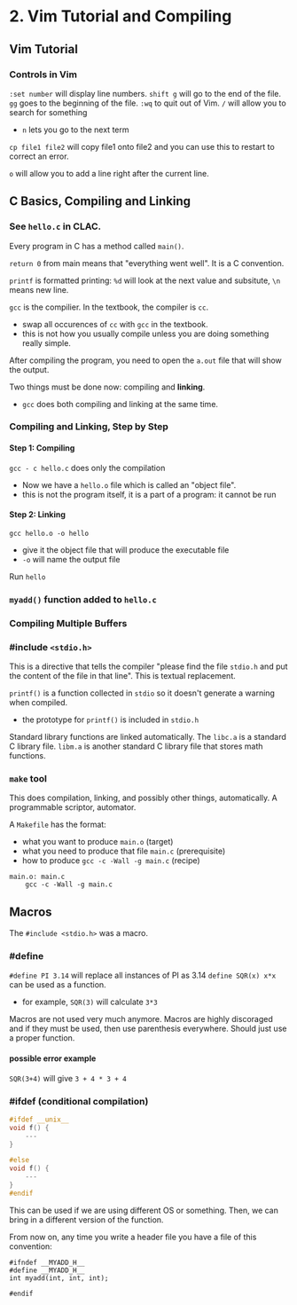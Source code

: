 # 2. Vim Tutorial and Compiling

## Vim Tutorial

### Controls in Vim

`:set number` will display line numbers.
`shift g` will go to the end of the file.
`gg` goes to the beginning of the file.
`:wq` to quit out of Vim. 
`/` will allow you to search for something
- `n` lets you go to the next term

`cp file1 file2` will copy file1 onto file2 and you can use this to restart to correct an error.

`o` will allow you to add a line right after the current line. 

## C Basics, Compiling and Linking

### See `hello.c` in CLAC.

Every program in C has a method called `main()`.

`return 0` from main means that "everything went well". It is a C convention. 

`printf` is formatted printing: `%d` will look at the next value and subsitute, `\n` means new line.

`gcc` is the compilier. In the textbook, the compiler is `cc`. 
- swap all occurences of `cc` with `gcc` in the textbook.
- this is not how you usually compile unless you are doing something really simple. 

After compiling the program, you need to open the `a.out` file that will show the output.

Two things must be done now: compiling and **linking**. 
- `gcc` does both compiling and linking at the same time.

### Compiling and Linking, Step by Step

#### Step 1: Compiling

`gcc - c hello.c` does only the compilation
- Now we have a `hello.o` file which is called an "object file".
- this is not the program itself, it is a part of a program: it cannot be run

#### Step 2: Linking
`gcc hello.o -o hello`
- give it the object file that will produce the executable file
- `-o` will name the output file

Run `hello`

### `myadd()` function added to `hello.c`



### Compiling Multiple Buffers



### #include `<stdio.h>`

This is a directive that tells the compiler "please find the file `stdio.h` and put the content of the file in that line". This is textual replacement.

`printf()` is a function collected in `stdio` so it doesn't generate a warning when compiled.
- the prototype for `printf()` is included in `stdio.h`

Standard library functions are linked automatically. The `libc.a` is a standard C library file. `libm.a` is another standard C library file that stores math functions.  

### `make` tool

This does compilation, linking, and possibly other things, automatically. A programmable scriptor, automator. 

A   `Makefile` has the format:
- what you want to produce `main.o` (target)
- what you need to produce that file `main.c` (prerequisite)
- how to produce `gcc -c -Wall -g main.c` (recipe)

```
main.o: main.c
    gcc -c -Wall -g main.c
```

## Macros

The `#include <stdio.h>` was a macro.

### #define

`#define PI 3.14` will replace all instances of PI as 3.14
`define SQR(x) x*x` can be used as a function.
- for example, `SQR(3)` will calculate `3*3`

Macros are not used very much anymore. Macros are highly discoraged and if they must be used, then use parenthesis everywhere. Should just use a proper function.

#### possible error example
`SQR(3+4)` will give `3 + 4 * 3 + 4`

###  #ifdef (conditional compilation)

```C
#ifdef __unix__
void f() {
    ---
}

#else
void f() {
    ---
}
#endif
```

This can be used if we are using different OS or something. Then, we can bring in a different version of the function. 

From now on, any time you write a header file you have a file of this convention:

```
#ifndef __MYADD_H__
#define __MYADD_H__
int myadd(int, int, int);

#endif
```

